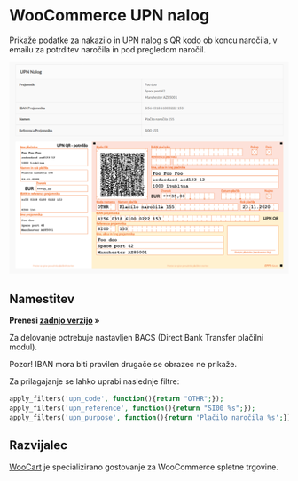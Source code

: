 # WooCommerce UPN nalog

Prikaže podatke za nakazilo in UPN nalog s QR kodo ob koncu naročila, v emailu za potrditev naročila in pod pregledom naročil.

![alt](pic1.png)

## Namestitev

**Prenesi [zadnjo verzijo](https://github.com/woocart/woocommerce-upn/releases/latest) »**

Za delovanje potrebuje nastavljen BACS (Direct Bank Transfer plačilni modul). 

Pozor! IBAN mora biti pravilen drugače se obrazec ne prikaže.

Za prilagajanje se lahko uprabi naslednje filtre:

```php
apply_filters('upn_code', function(){return "OTHR";});
apply_filters('upn_reference', function(){return "SI00 %s";});
apply_filters('upn_purpose', function(){return 'Plačilo naročila %s';});
```

## Razvijalec

[WooCart](https://woocart.com/) je specializirano gostovanje za WooCommerce spletne trgovine.
